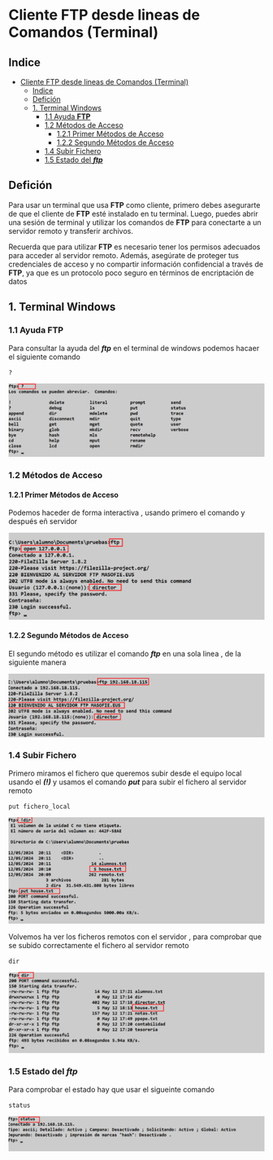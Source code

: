 # Cliente FTP desde lineas de Comandos (Terminal)

## Indice 

- [Cliente FTP desde lineas de Comandos (Terminal)](#cliente-ftp-desde-lineas-de-comandos-terminal)
  - [Indice](#indice)
  - [Defición](#defición)
  - [1. Terminal Windows](#1-terminal-windows)
    - [1.1 Ayuda **FTP**](#11-ayuda-ftp)
    - [1.2 Métodos de Acceso](#12-métodos-de-acceso)
      - [1.2.1 Primer Métodos de Acceso](#121-primer-métodos-de-acceso)
      - [1.2.2 Segundo Métodos de Acceso](#122-segundo-métodos-de-acceso)
    - [1.4 Subir Fichero](#14-subir-fichero)
    - [1.5 Estado del ***ftp***](#15-estado-del-ftp)


## Defición 

Para usar un terminal que usa **FTP** como cliente, primero debes asegurarte de que el cliente de **FTP** esté instalado en tu terminal. Luego, puedes abrir una sesión de terminal y utilizar los comandos de **FTP** para conectarte a un servidor remoto y transferir archivos.

Recuerda que para utilizar **FTP** es necesario tener los permisos adecuados para acceder al servidor remoto. Además, asegúrate de proteger tus credenciales de acceso y no compartir información confidencial a través de **FTP**, ya que es un protocolo poco seguro en términos de encriptación de datos

## 1. Terminal Windows

### 1.1 Ayuda **FTP**

Para consultar la ayuda del ***ftp*** en el terminal de windows podemos hacaer el siguiente comando 

~~~
?
~~~

![Ayuda FTP](./img/comandos_terminal/1_ayuda_terminal.png)


### 1.2 Métodos de Acceso

#### 1.2.1 Primer Métodos de Acceso

Podemos haceder de forma interactiva , usando primero el comando y después eñ servidor 

![Primer Métodos de Acceso](./img/comandos_terminal/2_primer_metodo_inicio.png)


#### 1.2.2 Segundo Métodos de Acceso

El segundo método es utilizar el comando ***ftp*** en una sola linea , de la siguiente manera 

![Segundo Métodos de Acceso](./img/comandos_terminal/3_segundo_metodo_inicio.png)

### 1.4 Subir Fichero 

Primero miramos el fichero que queremos subir desde el equipo local usando el ***(!)*** y usamos el comando ***put*** para subir el fichero al servidor remoto

~~~
put fichero_local
~~~

![Subir Fichero](./img/comandos_terminal/4_subir_fichero.png)

Volvemos ha ver los ficheros remotos con el servidor , para comprobar que se subido correctamente el fichero al servidor remoto 

~~~
dir 
~~~
![Comprobar Subir Fichero](./img/comandos_terminal/5_comprobar_subir_fichero.png)

### 1.5 Estado del ***ftp***

Para comprobar el estado hay que usar el sigueinte comando 

~~~
status
~~~

![Estado](./img/comandos_terminal/6_ver_estado_ftp.png)